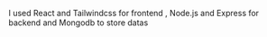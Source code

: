 I used React and Tailwindcss for frontend , Node.js and Express for backend  and Mongodb to store datas 
